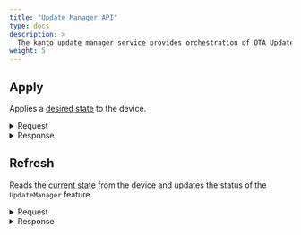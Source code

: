 ```yaml
---
title: "Update Manager API"
type: docs
description: >
  The kanto update manager service provides orchestration of OTA Updates towards a target device in a smart way.
weight: 5
---
```


## **Apply**
Applies a [desired state](https://github.com/eclipse-kanto/update-manager/blob/main/docs/desired-state-specification.md) to the device.

<details>
  <summary>Request</summary>

**Hono Command:** `command//<name>:<namespace>:edge:containers/req//apply`

**Ditto Message:**

> | Name | Value | Description |
> | - | - | - |
> | topic | `<name>/<namespace>/things/live/messages/apply` | Information about the affected Thing and the type of operation |
> | path | `/features/UpdateManager/inbox/messages/apply` | A path to the `UpdateManager` Feature, it's message channel, and `apply` command |
> | **Headers** | | Additional headers |
> | response-required | true/false | If response is required |
> | content-type | `application/json` | The content type |
> | correlation-id | container UUID | Used for correlating protocol messages, the same correlation-id as the sent back response message |
> | **Value** | | |
> | activityId | | The activity id of the new desired state |
> | **desiredState** | | The [desired state](https://github.com/eclipse-kanto/update-manager/blob/main/docs/desired-state-specification.md) to be applied on a device |
> | **baselines** | | An array of domain or cross-domain dependencies between components |
> | title | | The title of the dependency |
> | description | | The description of the dependency |
> | preconditions | | The preconditions of the dependency |
> | components | | An array of the components of the dependency |
> | **domains** | | An array of desired state for a single domain |
> | id | | The id of this domain|
> | **config** | | An array of key/value string pair|
> | key | | The key string |
> | value | | The value of the key string |
> | **components** | | An array of desired state component with additional key-value configuration pairs |
> | id | | The id of the component |
> | version | | The version of the component |
> | key | | The key string |
> | value | | The value of the key string |

<br>

**Example** : Apply a desired state to the device.

**Topic:** `command//edge:device/req//apply`
```json
{
	"topic":"edge/device/things/live/messages/apply",
	"headers":{
		"response-required":true,
		"content-type":"application/json",
		"correlation-id":"<UUID>"
	},
	"path":"/features/UpdateManager/inbox/messages/apply",
	"value":{
		"activityId": "d91ad6fe-9b0c-4549-bf31-17d0a71b61de",
		"desiredState": {
			"baselines": [
				{
					"title": "simple-baseline",
					"description": "",
					"precondition": "",
					"components": [
						"domain:component1",
						"domain:component2"
					]
				}
			],
			"domains": [
				{
					"id": "containers",
					"config": [
						{
							"key": "source",
							"value": "value"
						}
					],
					"components": [
						{
							"id": "containers:influxdb",
							"version": "2.7.1",
							"config": [
								{
									"key": "image",
									"value": "docker.io/library/influxdb:$influxdb_version"
								}
							]
						}
					]
				}
			]
		}
	}
}
```
</details>

<details>
  <summary>Response</summary>

**Hono Command** : `command//<name>:<namespace>:edge:containers/res//apply`

**Ditto Message:**

> | Name | Value | Description |
> | - | - | - |
> | topic | `<name>/<namespace>/things/live/messages/apply` | Information about the affected Thing and the type of operation |
> | path | `/features/UpdateManager/outbox/messages/apply` | A path to the `UpdateManager` Feature, it's message channel, and `apply` command |
> | **Headers** | | Additional headers |
> | content-type | `application/json` | The content type |
> | correlation-id | \<UUID\> | The same correlation id as the request message |
> | **Status** | | Status of the operation apply |

<br>


**Example** : Successful response of an `apply` desired state operation.

**Topic:** `command//edge:device/res//apply`
```json
{
	"topic": "edge/device/things/live/messages/apply",
	"headers": {
		"content-type": "application/json",
		"correlation-id": "<UUID>"
	},
	"path": "/features/UpdateManager/outbox/messages/apply",
	"status": 204
}
```
</details>

## **Refresh**
Reads the [current state](https://github.com/eclipse-kanto/update-manager/blob/main/docs/current-state-specification.md) from the device and updates the status of the `UpdateManager` feature.

<details>
  <summary>Request</summary>

**Hono Command:** `command//<name>:<namespace>:edge:containers/req//refresh`

**Ditto Message:**

> | Name | Value | Description |
> | - | - | - |
> | topic | `<name>/<namespace>/things/live/messages/refresh` | Information about the affected Thing and the type of operation |
> | path | `/features/UpdateManager/inbox/messages/refresh` | A path to the `UpdateManager` Feature, it's message channel, and `refresh` command |
> | **Headers** | | Additional headers |
> | response-required | true/false | If response is required |
> | content-type | `application/json` | The content type |
> | correlation-id | container UUID | The container UUID |
> | **Value** | | |
> | activityId | | The activity id of the `refresh` operation |

<br>

**Example** : Update the status of the `UpdateManager` feature.

**Topic:** `command//edge:device/req//refresh`
```json
{
	"topic": "edge/device/things/live/messages/refresh",
	"headers": {
		"response-required": true,
		"content-type":" application/json",
		"correlation-id": "<UUID>"
	},
	"path": "/features/UpdateManager/inbox/messages/refresh",
	"value": {
		"activityId": "e08b071c-c19e-41de-8da0-e2843113161f"
	}
}
```
</details>

<details>
  <summary>Response</summary>

**Hono Command** : `command//<name>:<namespace>:edge:containers/res//refresh`

**Ditto Message:**

> | Name | Value | Description |
> | - | - | - |
> | topic | `<name>/<namespace>/things/live/messages/refresh` | Information about the affected Thing and the type of operation |
> | path | `/features/UpdateManager/outbox/messages/refresh` | A path to the `UpdateManager` Feature, it's message channel, and `refresh` command |
> | **Headers** | | Additional headers |
> | content-type | `application/json` | The content type |
> | correlation-id | \<UUID\> | The same correlation id as the request message |
> | **Status** | | Status of the `refresh` operation |

<br>

**Example** : Successful response of a `refresh` operation.

**Topic:** `command//edge:device/res//refresh`
```json
{
	"topic": "edge/device/things/live/messages/refresh",
	"headers": {
		"content-type": "application/json",
		"correlation-id": "<UUID>"
	},
	"path": "/features/UpdateManager/outbox/messages/refresh",
	"status": 204
}
```
</details>